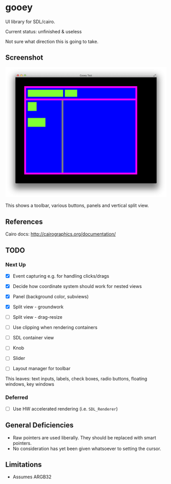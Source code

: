 # gooey

UI library for SDL/cairo.

Current status: unfinished & useless

Not sure what direction this is going to take.

## Screenshot

![gooey screenshot](gooey.png)

This shows a toolbar, various buttons, panels and vertical split view.

## References

Cairo docs: http://cairographics.org/documentation/

## TODO

### Next Up

  - [x] Event capturing e.g. for handling clicks/drags
  - [x] Decide how coordinate system should work for nested views
  - [x] Panel (background color, subviews)
  - [x] Split view - groundwork
  - [ ] Split view - drag-resize 
  - [ ] Use clipping when rendering containers
  - [ ] SDL container view
  - [ ] Knob
  - [ ] Slider
  - [ ] Layout manager for toolbar
  

This leaves: text inputs, labels, check boxes, radio buttons, floating windows, key windows

### Deferred

  - [ ] Use HW accelerated rendering (i.e. `SDL_Renderer`)

## General Deficiencies

  - Raw pointers are used liberally. They should be replaced with smart pointers.
  - No consideration has yet been given whatsoever to setting the cursor.
  
## Limitations

  - Assumes ARGB32